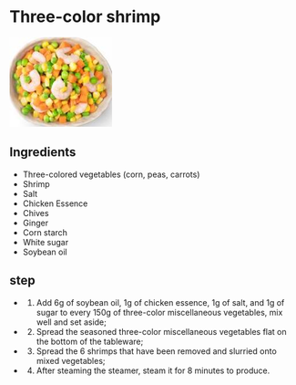 # Three-color shrimp

![三色虾仁](/images/三色虾仁.jpg)

## Ingredients

- Three-colored vegetables (corn, peas, carrots)
- Shrimp
- Salt
- Chicken Essence
- Chives
- Ginger
- Corn starch
- White sugar
- Soybean oil

## step

- 1. Add 6g of soybean oil, 1g of chicken essence, 1g of salt, and 1g of sugar to every 150g of three-color miscellaneous vegetables, mix well and set aside;
- 2. Spread the seasoned three-color miscellaneous vegetables flat on the bottom of the tableware;
- 3. Spread the 6 shrimps that have been removed and slurried onto mixed vegetables;
- 4. After steaming the steamer, steam it for 8 minutes to produce.
